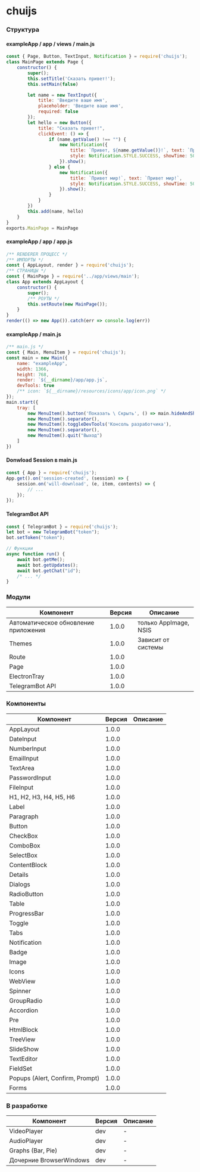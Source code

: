 # chuijs
### Структура
#### exampleApp / app / views / main.js
```javascript
const { Page, Button, TextInput, Notification } = require('chuijs');
class MainPage extends Page {
    constructor() {
        super();
        this.setTitle('Сказать привет!');
        this.setMain(false)

        let name = new TextInput({
            title: 'Введите ваше имя',
            placeholder: 'Введите ваше имя',
            required: false
        });
        let hello = new Button({
            title: "Сказать привет!",
            clickEvent: () => {
                if (name.getValue() !== "") {
                    new Notification({
                        title: `Привет, ${name.getValue()}!`, text: `Привет, ${name.getValue()}!`,
                        style: Notification.STYLE.SUCCESS, showTime: 5000
                    }).show();
                } else {
                    new Notification({
                        title: `Привет мир!`, text: `Привет мир!`,
                        style: Notification.STYLE.SUCCESS, showTime: 5000
                    }).show();
                }
            }
        })
        this.add(name, hello)
    }
}
exports.MainPage = MainPage
```
#### exampleApp / app / app.js
```javascript
/** RENDERER ПРОЦЕСС */
/** ИМПОРТЫ */
const { AppLayout, render } = require('chuijs');
/** СТРАНИЦЫ */
const { MainPage } = require('../app/views/main');
class App extends AppLayout {
    constructor() {
        super();
        /** РОУТЫ */
        this.setRoute(new MainPage());
    }
}
render(() => new App()).catch(err => console.log(err))
```
#### exampleApp / main.js
```javascript
/** main.js */
const { Main, MenuItem } = require('chuijs');
const main = new Main({
    name: "exampleApp",
    width: 1366,
    height: 768,
    render: `${__dirname}/app/app.js`,
    devTools: true
    /** icon: `${__dirname}/resources/icons/app/icon.png` */
});
main.start({
    tray: [
        new MenuItem().button('Показать \ Скрыть', () => main.hideAndShow()),
        new MenuItem().separator(),
        new MenuItem().toggleDevTools('Консоль разработчика'),
        new MenuItem().separator(),
        new MenuItem().quit("Выход")
    ]
})
```
#### Donwload Session в main.js
```javascript
const { App } = require('chuijs');
App.get().on('session-created', (session) => {
    session.on('will-download', (e, item, contents) => {
        // ...
    });
});
```
#### TelegramBot API
```javascript
const { TelegramBot } = require('chuijs');
let bot = new TelegramBot("token");
bot.setToken("token");

// Функции
async function run() {
    await bot.getMe();
    await bot.getUpdates();
    await bot.getChat("id");
    /* ... */
}
```
### Модули
| Компонент                            | Версия | Описание              |
|--------------------------------------|--------|-----------------------|
| Автоматическое обновление приложения | 1.0.0  | только AppImage, NSIS |
| Themes                               | 1.0.0  | Зависит от системы    |
| Route                                | 1.0.0  |                       |
| Page                                 | 1.0.0  |                       |
| ElectronTray                         | 1.0.0  |                       |
| TelegramBot API                      | 1.0.0  |                       |

### Компоненты
| Компонент                       | Версия | Описание |
|---------------------------------|--------|----------|
| AppLayout                       | 1.0.0  |          |
| DateInput                       | 1.0.0  |          |
| NumberInput                     | 1.0.0  |          |
| EmailInput                      | 1.0.0  |          |
| TextArea                        | 1.0.0  |          |
| PasswordInput                   | 1.0.0  |          |
| FileInput                       | 1.0.0  |          |
| H1, H2, H3, H4, H5, H6          | 1.0.0  |          |
| Label                           | 1.0.0  |          |
| Paragraph                       | 1.0.0  |          |
| Button                          | 1.0.0  |          |
| CheckBox                        | 1.0.0  |          |
| ComboBox                        | 1.0.0  |          |
| SelectBox                       | 1.0.0  |          |
| ContentBlock                    | 1.0.0  |          |
| Details                         | 1.0.0  |          |
| Dialogs                         | 1.0.0  |          |
| RadioButton                     | 1.0.0  |          |
| Table                           | 1.0.0  |          |
| ProgressBar                     | 1.0.0  |          |
| Toggle                          | 1.0.0  |          |
| Tabs                            | 1.0.0  |          |
| Notification                    | 1.0.0  |          |
| Badge                           | 1.0.0  |          |
| Image                           | 1.0.0  |          |
| Icons                           | 1.0.0  |          |
| WebView                         | 1.0.0  |          |
| Spinner                         | 1.0.0  |          |
| GroupRadio                      | 1.0.0  |          |
| Accordion                       | 1.0.0  |          |
| Pre                             | 1.0.0  |          |
| HtmlBlock                       | 1.0.0  |          |
| TreeView                        | 1.0.0  |          |
| SlideShow                       | 1.0.0  |          |
| TextEditor                      | 1.0.0  |          |
| FieldSet                        | 1.0.0  |          |
| Popups (Alert, Confirm, Prompt) | 1.0.0  |          |
| Forms                           | 1.0.0  |          |

### В разработке
| Компонент               | Версия | Описание |
|-------------------------|--------|----------|
| VideoPlayer             | dev    | -        |
| AudioPlayer             | dev    | -        |
| Graphs (Bar, Pie)       | dev    | -        |
| Дочерние BrowserWindows | dev    | -        |